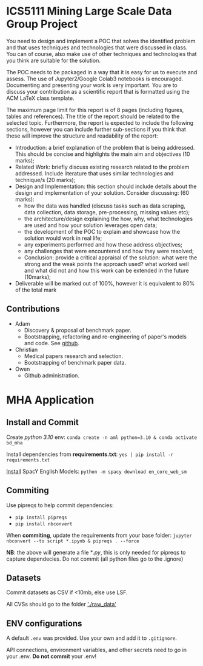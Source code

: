 # ICS5111 Mining Large Scale Data Group Project

You need to design and implement a POC that solves the identified problem and that uses techniques and technologies that were discussed in class. You
can of course, also make use of other techniques and technologies that you think are suitable for the solution.

The POC needs to be packaged in a way that it is easy for us to execute and assess. The use of Jupyter2/Google Colab3 notebooks is encouraged.
Documenting and presenting your work is very important. You are to discuss your contribution as a scientific report that is formatted using the ACM LaTeX class template.

The maximum page limit for this report is of 8 pages (including figures, tables and references).
The title of the report should be related to the selected topic. Furthermore, the report is expected to include the following sections, however you can include further sub-sections if you think that these will improve the structure and readability of the report:
- Introduction: a brief explanation of the problem that is being addressed. This should be concise and highlights the main aim and
objectives (10 marks);
- Related Work: briefly discuss existing research related to the problem addressed. Include literature that uses similar technologies and
technique/s (20 marks);
-  Design and Implementation: this section should include details about the design and implementation of your solution. Consider discussing:
(60 marks):
    - how the data was handled (discuss tasks such as data scraping, data collection, data storage, pre-processing, missing values etc);
    - the architecture/design explaining the how, why, what technologies are used and how your solution leverages open data;
    - the development of the POC to explain and showcase how the solution would work in real life;
    - any experiments performed and how these address objectives;
    - any challenges that were encountered and how they were resolved;
    - Conclusion: provide a critical appraisal of the solution: what were the strong and the weak points the approach used? what worked well and what did not and how this work can be extended in the future (10marks);
- Deliverable will be marked out of 100%, however it is equivalent to 80% of the total mark

## Contributions

- Adam
  - Discovery & proposal of benchmark paper.
  - Bootstrapping, refactoring and re-engineering of paper's models and code. See [github](https://github.com/adamd1985/socialmedia_ai_analysis_mentalhealth_predictiveintervention).
- Christian
  - Medical papers research and selection.
  - Bootstrapping of benchmark paper data.
- Owen
  - Github administration.

# MHA Application

## Install and Commit

Create *python 3.10* env:
`conda create -n aml python=3.10 & conda activate bd_mha`

Install dependencies from **requirements.txt**:
`yes | pip install -r requirements.txt`

[Install](https://spacy.io/usage) SpacY English Models:
`python -m spacy download en_core_web_sm`

## Commiting

Use pipreqs to help commit dependencies:
- `pip install pipreqs`
- `pip install nbconvert`

When **commiting**, update the requirements from your base folder:
`jupyter nbconvert --to script *.ipynb & pipreqs . --force`

**NB**: the above will generate a file **.py*, this is only needed for pipreqs to capture dependecies. Do not commit (all python files go to the .ignore)

## Datasets

Commit datasets as CSV if <10mb, else use LSF.

All CVSs should go to the folder ['./raw_data'](./raw_data)

## ENV configurations

A default `.env` was provided.
Use your own and add it to `.gitignore`.

API connections, environment variables, and other secrets need to go in your .env.
**Do not commit** your .env!
